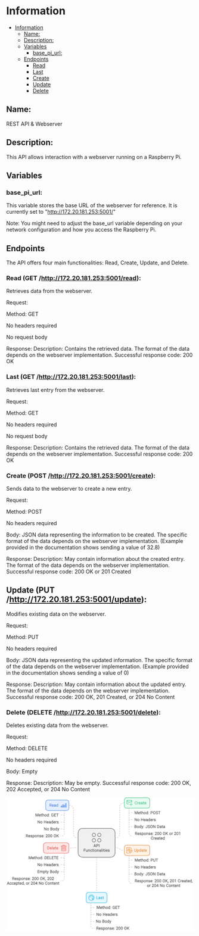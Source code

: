 # Information

- [Information](#information)
  * [Name:](#name-)
  * [Description:](#description-)
  * [Variables](#variables)
    + [base_pi_url:](#base_pi_url-)
  * [Endpoints](#endpoints)
    + [Read](#read--get--http---17220181253-5001-read--)
    + [Last](#last--get--http---17220181253-5001-last--)
    + [Create](#create--post--http---17220181253-5001-create--)
    * [Update](#update--put--http---17220181253-5001-update--)
    + [Delete](#delete--delete--http---17220181253-5001-delete--)

## Name: 

REST API & Webserver

## Description: 

This API allows interaction with a webserver running on a Raspberry Pi.

## Variables

### base_pi_url:

This variable stores the base URL of the webserver for reference. It is currently set to "http://172.20.181.253:5001/"

Note: You might need to adjust the base_url variable depending on your network configuration and how you access the Raspberry Pi.

## Endpoints

The API offers four main functionalities: Read, Create, Update, and Delete.
### Read (GET /http://172.20.181.253:5001/read):

Retrieves data from the webserver.

Request:

Method: GET

No headers required

No request body

Response:
Description: Contains the retrieved data. The format of the data depends on the webserver implementation.
Successful response code: 200 OK


### Last (GET /http://172.20.181.253:5001/last):

Retrieves last entry from the webserver.

Request:

Method: GET

No headers required

No request body

Response:
Description: Contains the retrieved data. The format of the data depends on the webserver implementation.
Successful response code: 200 OK


### Create (POST /http://172.20.181.253:5001/create):

Sends data to the webserver to create a new entry.

Request:

Method: POST

No headers required

Body: JSON data representing the information to be created. The specific format of the data depends on the webserver implementation. (Example provided in the documentation shows sending a value of 32.8)

Response:
Description: May contain information about the created entry. The format of the data depends on the webserver implementation.
Successful response code: 200 OK or 201 Created


## Update (PUT /http://172.20.181.253:5001/update):

Modifies existing data on the webserver.

Request:

Method: PUT

No headers required

Body: JSON data representing the updated information. The specific format of the data depends on the webserver implementation. (Example provided in the documentation shows sending a value of 0)

Response:
Description: May contain information about the updated entry. The format of the data depends on the webserver implementation.
Successful response code: 200 OK, 201 Created, or 204 No Content


### Delete (DELETE /http://172.20.181.253:5001/delete):

Deletes existing data from the webserver.

Request:

Method: DELETE

No headers required

Body: Empty

Response:
Description: May be empty.
Successful response code: 200 OK, 202 Accepted, or 204 No Content


![API](res/API.png)
